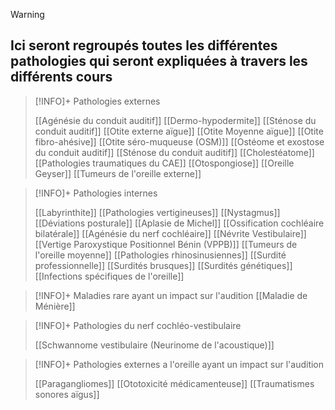 >[!WARNING]
>## __Ici seront regroupés toutes les différentes pathologies qui seront expliquées à travers les différents cours__

>[!INFO]+ Pathologies externes
>
>[[Agénésie du conduit auditif]]
>[[Dermo-hypodermite]]
>[[Sténose du conduit auditif]]
>[[Otite externe aïgue]]
>[[Otite Moyenne aïgue]]
>[[Otite fibro-ahésive]]
>[[Otite séro-muqueuse (OSM)]]
>[[Ostéome et exostose du conduit auditif]]
>[[Sténose du conduit auditif]] 
>[[Cholestéatome]]
>[[Pathologies traumatiques du CAE]]
>[[Otospongiose]]
>[[Oreille Geyser]]
>[[Tumeurs de l'oreille externe]]


>[!INFO]+ Pathologies internes 
>
>[[Labyrinthite]]
>[[Pathologies vertigineuses]]
>[[Nystagmus]]
>[[Déviations posturale]]
>[[Aplasie de Michel]]
>[[Ossification cochléaire bilatérale]]
>[[Agénésie du nerf cochléaire]]
>[[Névrite Vestibulaire]]
>[[Vertige Paroxystique Positionnel Bénin (VPPB)]]
>[[Tumeurs de l'oreille moyenne]]
>[[Pathologies rhinosinusiennes]]
>[[Surdité professionnelle]]
>[[Surdités brusques]]
>[[Surdités génétiques]]
>[[Infections spécifiques de l'oreille]]

>[!INFO]+ Maladies rare ayant un impact sur l'audition 
>[[Maladie de Ménière]]
>
>

>[!INFO]+ Pathologies du nerf cochléo-vestibulaire
>
>[[Schwannome vestibulaire (Neurinome de l'acoustique)]]

>[!INFO]+ Pathologies externes a l'oreille ayant un impact sur l'audition
>
>[[Paragangliomes]]
>[[Ototoxicité médicamenteuse]]
>[[Traumatismes sonores aïgus]]




